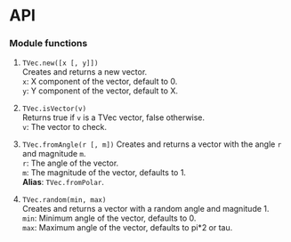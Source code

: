 # API
### Module functions
1. `TVec.new([x [, y]])` <br/>
Creates and returns a new vector. <br/>
`x`: X component of the vector, default to 0. <br/>
`y`: Y component of the vector, default to X. <br/>

2. `TVec.isVector(v)` <br/>
Returns true if `v` is a TVec vector, false otherwise. <br/>
`v`: The vector to check. <br/>

3. `TVec.fromAngle(r [, m])`
Creates and returns a vector with the angle `r` and magnitude `m`. <br/>
`r`: The angle of the vector. <br/>
`m`: The magnitude of the vector, defaults to 1. <br/>
**Alias**: `TVec.fromPolar`. <br/>

4. `TVec.random(min, max)` <br/>
Creates and returns a vector with a random angle and magnitude 1. <br/>
`min`: Minimum angle of the vector, defaults to 0. <br/>
`max`: Maximum angle of the vector, defaults to pi*2 or tau. <br/>
